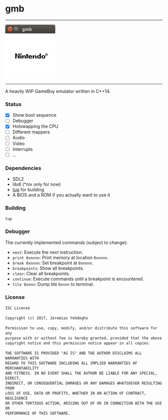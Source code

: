 # gmb
---
![boot sequence](docs/logo.png)

---
A heavily WIP GameBoy emulator written in C++14.

### Status

 - [x] Show boot sequence
 - [ ] Debugger
 - [x] Hotswapping the CPU
 - [ ] Different mappers
 - [ ] Audio
 - [ ] Video
 - [ ] Interrupts
 - [ ] ...

### Dependencies

  * SDL2
  * libdl (\*nix only for now)
  * [tup](http://gittup.org/tup/) for building
  * A BIOS and a ROM if you actually want to use it

### Building

	tup

### Debugger

The currently implemented commands (subject to change):

 - `next`: Execute the next instruction.
 - `print 0xnnnn`: Print memory at location `0xnnnn`.
 - `break 0xnnnn`: Set breakpoint at `0xnnnn`.
 - `breakpoints`: Show all breakpoints.
 - `clear`: Clear all breakpoints.
 - `continue`: Execute commands until a breakpoint is encountered.
 - `tile 0xnnn`: Dump tile `0xnnn` to terminal.

### License

```
ISC License

Copyright (c) 2017, Jeremias Yehdegho

Permission to use, copy, modify, and/or distribute this software for any
purpose with or without fee is hereby granted, provided that the above
copyright notice and this permission notice appear in all copies.

THE SOFTWARE IS PROVIDED "AS IS" AND THE AUTHOR DISCLAIMS ALL WARRANTIES WITH
REGARD TO THIS SOFTWARE INCLUDING ALL IMPLIED WARRANTIES OF MERCHANTABILITY
AND FITNESS. IN NO EVENT SHALL THE AUTHOR BE LIABLE FOR ANY SPECIAL, DIRECT,
INDIRECT, OR CONSEQUENTIAL DAMAGES OR ANY DAMAGES WHATSOEVER RESULTING FROM
LOSS OF USE, DATA OR PROFITS, WHETHER IN AN ACTION OF CONTRACT, NEGLIGENCE
OR OTHER TORTIOUS ACTION, ARISING OUT OF OR IN CONNECTION WITH THE USE OR
PERFORMANCE OF THIS SOFTWARE.
```

